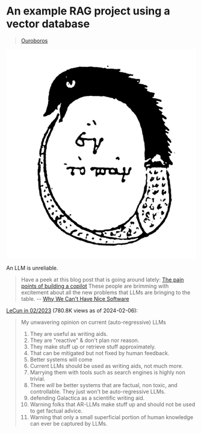 # An example RAG project using a vector database

> [Ouroboros](https://en.wikipedia.org/wiki/Ouroboros)

![](static/Chrysopoea.png)

An LLM is unreliable.

> Have a peek at this blog post that is going around lately: [The pain points
> of building a copilot](https://austinhenley.com/blog/copilotpainpoints.html)
> These people are brimming with excitement about all the new problems that
> LLMs are bringing to the table. -- [Why We Can't Have Nice Software](https://andrewkelley.me/post/why-we-cant-have-nice-software.html)

[LeCun in 02/2023](https://twitter.com/ylecun/status/1625118108082995203) (780.8K views as of 2024-02-06):

> My unwavering opinion on current (auto-regressive) LLMs
> 1. They are useful as writing aids.
> 2. They are "reactive" & don't plan nor reason.
> 3. They make stuff up or retrieve stuff approximately.
> 4. That can be mitigated but not fixed by human feedback.
> 5. Better systems will come
> 6. Current LLMs should be used as writing aids, not much more.
> 7. Marrying them with tools such as search engines is highly non trivial.
> 8. There *will* be better systems that are factual, non toxic, and controllable. They just won't be auto-regressive LLMs.
> 9. defending Galactica as a scientific writing aid.
> 10. Warning folks that AR-LLMs make stuff up and should not be used to get factual advice.
> 11. Warning that only a small superficial portion of human knowledge can ever be captured by LLMs.
